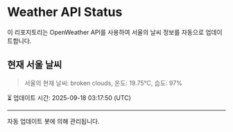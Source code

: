 
# Weather API Status

이 리포지토리는 OpenWeather API를 사용하여 서울의 날씨 정보를 자동으로 업데이트합니다.

## 현재 서울 날씨
> 서울의 현재 날씨: broken clouds, 온도: 19.75°C, 습도: 97%

⏳ 업데이트 시간: 2025-09-18 03:17:50 (UTC)

---
자동 업데이트 봇에 의해 관리됩니다.
